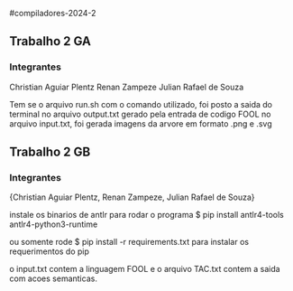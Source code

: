 #compiladores-2024-2

## Trabalho 2 GA
### Integrantes
Christian Aguiar Plentz
Renan Zampeze
Julian Rafael de Souza

Tem se o arquivo run.sh com o comando utilizado, foi posto a saida do terminal no arquivo
output.txt gerado pela entrada de codigo FOOL no arquivo input.txt, foi gerada imagens da
arvore em formato .png e .svg


## Trabalho 2 GB
### Integrantes
{Christian Aguiar Plentz, Renan Zampeze, Julian Rafael de Souza}

instale os binarios de antlr para rodar o programa
$ pip install antlr4-tools antlr4-python3-runtime

ou somente rode
$ pip install -r requirements.txt
para instalar os requerimentos do pip

o input.txt contem a linguagem FOOL e o arquivo TAC.txt contem a saida com acoes semanticas.
